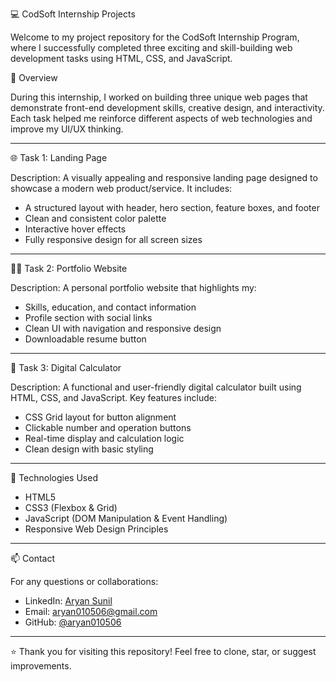 💻 CodSoft Internship Projects

Welcome to my project repository for the CodSoft Internship Program, where I successfully completed three exciting and skill-building web development tasks using HTML, CSS, and 
JavaScript.


 📌 Overview

During this internship, I worked on building three unique web pages that demonstrate front-end development skills, creative design, and interactivity. Each task helped me reinforce different aspects of web technologies and improve my UI/UX thinking.

---

🌐 Task 1: Landing Page

Description: A visually appealing and responsive landing page designed to showcase a modern web product/service. It includes:

- A structured layout with header, hero section, feature boxes, and footer
- Clean and consistent color palette
- Interactive hover effects
- Fully responsive design for all screen sizes

---

🧑‍💼 Task 2: Portfolio Website

Description: A personal portfolio website that highlights my:

- Skills, education, and contact information
- Profile section with social links
- Clean UI with navigation and responsive design
- Downloadable resume button

---

🔢 Task 3: Digital Calculator

Description: A functional and user-friendly digital calculator built using HTML, CSS, and JavaScript. Key features include:

- CSS Grid layout for button alignment
- Clickable number and operation buttons
- Real-time display and calculation logic
- Clean design with basic styling


---

🚀 Technologies Used

- HTML5  
- CSS3 (Flexbox & Grid)  
- JavaScript (DOM Manipulation & Event Handling)  
- Responsive Web Design Principles  

---

 📫 Contact

For any questions or collaborations:

- LinkedIn: [Aryan Sunil](https://www.linkedin.com/in/aryan-sunil-363333314/)  
- Email: aryan010506@gmail.com  
- GitHub: [@aryan010506](https://github.com/aryan010506)

---

⭐ Thank you for visiting this repository! Feel free to clone, star, or suggest improvements.

